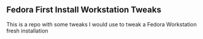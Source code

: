 Fedora First Install Workstation Tweaks
---------------------------------------

This is a repo with some tweaks I would use to tweak a Fedora Workstation fresh installation
